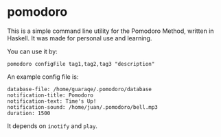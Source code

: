 # pomodoro

This is a simple command line utility for the Pomodoro Method, written in Haskell. It was made for personal use and learning.

You can use it by:

    pomodoro configFile tag1,tag2,tag3 "description"
    
An example config file is:

    database-file: /home/guaraqe/.pomodoro/database
    notification-title: Pomodoro
    notification-text: Time's Up!
    notification-sound: /home/juan/.pomodoro/bell.mp3
    duration: 1500

It depends on `inotify` and `play`.
